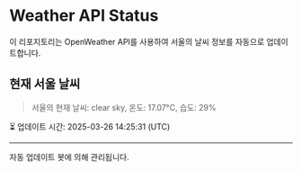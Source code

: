 
# Weather API Status

이 리포지토리는 OpenWeather API를 사용하여 서울의 날씨 정보를 자동으로 업데이트합니다.

## 현재 서울 날씨
> 서울의 현재 날씨: clear sky, 온도: 17.07°C, 습도: 29%

⏳ 업데이트 시간: 2025-03-26 14:25:31 (UTC)

---
자동 업데이트 봇에 의해 관리됩니다.
